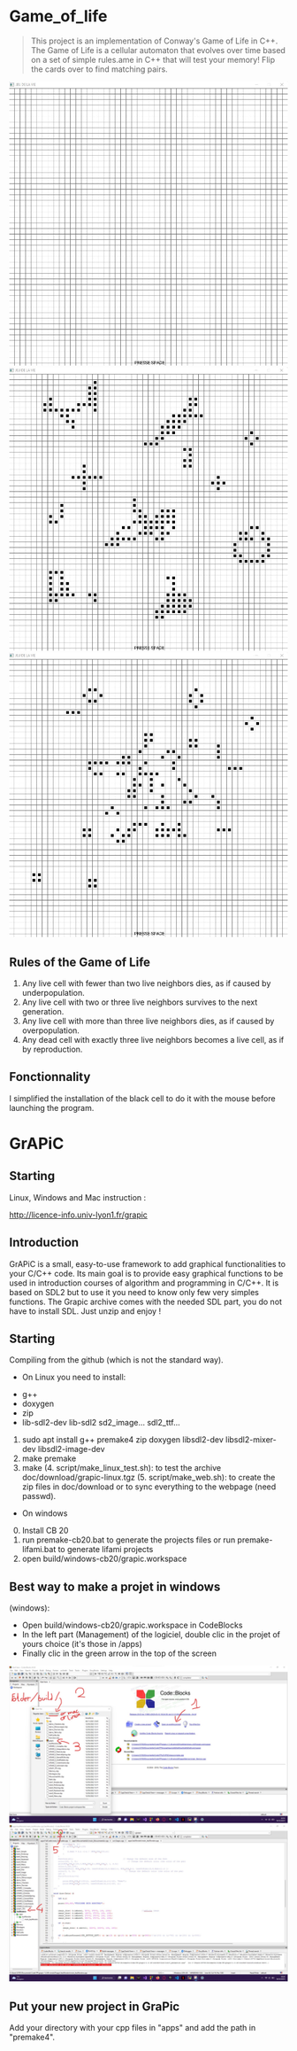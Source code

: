 # Game_of_life

> This project is an implementation of Conway's Game of Life in C++. The Game of Life is a cellular automaton that evolves over time based on a set of simple rules.ame in C++ that will test your memory! Flip the cards over to find matching pairs.

![image](image/Jeudelavie1.jpg)
![image](image/Jeudelavie2.jpg)
![image](image/Jeudelavie3.jpg)

## Rules of the Game of Life

1. Any live cell with fewer than two live neighbors dies, as if caused by underpopulation.
2. Any live cell with two or three live neighbors survives to the next generation.
3. Any live cell with more than three live neighbors dies, as if caused by overpopulation.
4. Any dead cell with exactly three live neighbors becomes a live cell, as if by reproduction.

## Fonctionnality

I simplified the installation of the black cell to do it with the mouse before launching the program.

# GrAPiC 

## Starting

Linux, Windows and Mac instruction :

http://licence-info.univ-lyon1.fr/grapic

## Introduction

GrAPiC is a small, easy-to-use framework to add graphical functionalities to your C/C++ code. 
Its main goal is to provide easy graphical functions to be used in introduction courses of algorithm and programming in C/C++. 
It is based on SDL2 but to use it you need to know only few very simples functions. 
The Grapic archive comes with the needed SDL part, you do not have to install SDL. Just unzip and enjoy ! 

## Starting

Compiling from the github (which is not the standard way).

* On Linux you need to install:
- g++
- doxygen
- zip
- lib-sdl2-dev lib-sdl2 sd2_image... sdl2_ttf...

1. sudo apt install g++ premake4 zip doxygen libsdl2-dev libsdl2-mixer-dev libsdl2-image-dev
2. make premake
3. make
(4. script/make_linux_test.sh): to test the archive doc/download/grapic-linux.tgz
(5. script/make_web.sh): to create the zip files in doc/download or to sync everything to the webpage (need passwd).


* On windows
0. Install CB 20
1. run premake-cb20.bat to generate the projects files    or     run premake-lifami.bat to generate lifami projects 
2. open build/windows-cb20/grapic.workspace

## Best way to make a projet in windows

(windows): 
 - Open build/windows-cb20/grapic.workspace in CodeBlocks
 - In the left part (Management) of the logiciel, double clic in the projet of yours choice (it's those in /apps)
 - Finally clic in the green arrow in the top of the screen

![OpenFolder](image/OpenFolder.jpg)
![OpenFile](image/OpenFile.jpg)

## Put your new project in GraPic

Add your directory with your cpp files in "apps" and add the path in "premake4".

